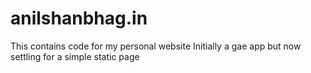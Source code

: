 anilshanbhag.in
===============

This contains code for my personal website
Initially a gae app but now settling for a simple static page
